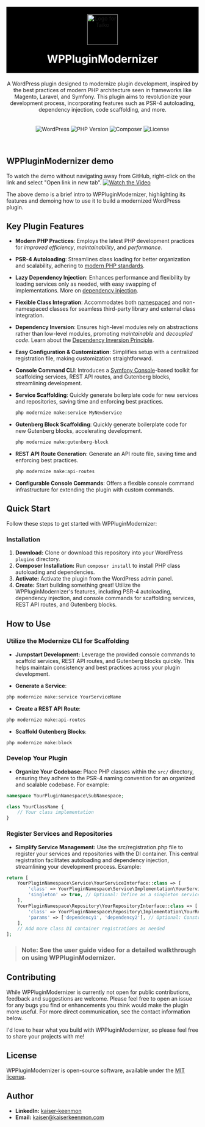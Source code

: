 

<p align="center" style="background-color:black; padding:20px; margin-bottom:0;">
  <img src="https://raw.githubusercontent.com/kaiserkeenmon/WPPluginModernizer/master/wppm-logo.png" width="80" alt="Logo for Taiko" />
</p>

<h1 align="center" style="background-color:black; color: white; padding-bottom: 20px; margin-top:0;">
  WPPluginModernizer
</h1>

<div align="center">
A WordPress plugin designed to modernize plugin development, inspired by the best practices of modern PHP 
architecture seen in frameworks like Magento, Laravel, and Symfony. This plugin aims to revolutionize your development 
process, incorporating features such as PSR-4 autoloading, dependency injection, code scaffolding, and more.
</div>

<div align="center" style="padding: 20px 0;">


![WordPress](https://img.shields.io/badge/WordPress-%3E%3D5.8-blue.svg)
![PHP Version](https://img.shields.io/badge/PHP-%3E%3D8.1-777BB4.svg)
![Composer](https://img.shields.io/badge/Composer-Enabled-885630.svg)
![License](https://img.shields.io/badge/license-MIT-green.svg)
</div>

## WPPluginModernizer  demo

To watch the demo without navigating away from GitHub, right-click on the link and select "Open link in new tab". 
[![Watch the Video](https://raw.githubusercontent.com/kaiserkeenmon/WPPluginModernizer/master/thumb.png)](https://youtu.be/gdDSBzfBm50?si=ak1Uheubbe4oMeQj "WPPluginModernizer Intro")

The above demo is a brief intro to WPPluginModernizer, highlighting its features and demoing how to 
use it to build a modernized WordPress plugin.

## Key Plugin Features

- **Modern PHP Practices**: Employs the latest PHP development practices for *improved efficiency*, *maintainability*, and *performance*.
- **PSR-4 Autoloading**: Streamlines class loading for better organization and scalability, adhering to [modern PHP standards](https://www.php-fig.org/psr/psr-4/).
- **Lazy Dependency Injection**: Enhances performance and flexibility by loading services only as needed, with easy swapping of implementations. More on [dependency injection](https://en.wikipedia.org/wiki/Dependency_injection).
- **Flexible Class Integration**: Accommodates both [namespaced](https://www.php.net/manual/en/language.namespaces.rationale.php) and non-namespaced classes for seamless third-party library and external class integration.
- **Dependency Inversion**: Ensures high-level modules rely on abstractions rather than low-level modules, promoting *maintainable* and *decoupled code*. Learn about the [Dependency Inversion Principle](https://en.wikipedia.org/wiki/Dependency_inversion_principle).
- **Easy Configuration & Customization**: Simplifies setup with a centralized registration file, making customization straightforward.
- **Console Command CLI**: Introduces a [Symfony Console](https://symfony.com/doc/current/components/console.html)-based toolkit for scaffolding services, REST API routes, and Gutenberg blocks, streamlining development.
    
- **Service Scaffolding**: Quickly generate boilerplate code for new services and repositories, saving time and enforcing best practices.  
    ```php
    php modernize make:service MyNewService
    ```
- **Gutenberg Block Scaffolding**: Quickly generate boilerplate code for new Gutenberg blocks, accelerating development.
    ```php
    php modernize make:gutenberg-block
    ```
- **REST API Route Generation**: Generate an API route file, saving time and enforcing best practices.
    ```php
    php modernize make:api-routes
    ```
- **Configurable Console Commands**: Offers a flexible console command infrastructure for extending the plugin with custom commands.


## Quick Start

Follow these steps to get started with WPPluginModernizer:

### Installation

1. **Download:** Clone or download this repository into your WordPress `plugins` directory.
3. **Composer Installation:** Run `composer install` to install PHP class autoloading and dependencies.
4. **Activate:** Activate the plugin from the WordPress admin panel.
5. **Create:** Start building something great! Utilize the WPPluginModernizer's features, including PSR-4 autoloading, dependency injection, and console commands for scaffolding services, REST API routes, and Gutenberg blocks.

## How to Use

### Utilize the Modernize CLI for Scaffolding
- **Jumpstart Development:** Leverage the provided console commands to scaffold services, REST API routes, and Gutenberg blocks quickly. This helps maintain consistency and best practices across your plugin development.

- **Generate a Service**:
```bash
php modernize make:service YourServiceName
```

- **Create a REST API Route**:
```bash
php modernize make:api-routes
```

- **Scaffold Gutenberg Blocks**:
```bash
php modernize make:block
```

### Develop Your Plugin
- **Organize Your Codebase:** Place PHP classes within the `src/` directory, ensuring they adhere to the PSR-4 naming convention for an organized and scalable codebase. For example:

```php
namespace YourPluginNamespace\SubNamespace;

class YourClassName {
    // Your class implementation
}
```

### Register Services and Repositories
- **Simplify Service Management:** Use the src/registration.php file to register your services and repositories with the DI container. This central registration facilitates autoloading and dependency injection, streamlining your development process. Example:

```php
return [
    YourPluginNamespace\Service\YourServiceInterface::class => [
        'class' => YourPluginNamespace\Service\Implementation\YourService::class,
        'singleton' => true, // Optional: Define as a singleton service
    ],
    YourPluginNamespace\Repository\YourRepositoryInterface::class => [
        'class' => YourPluginNamespace\Repository\Implementation\YourRepository::class,
        'params' => ['dependency1', 'dependency2'], // Optional: Constructor parameters
    ],
    // Add more class DI container registrations as needed
];
```

> ### Note: See the user guide video for a detailed walkthrough on using WPPluginModernizer.

## Contributing

While WPPluginModernizer is currently not open for public contributions, feedback and suggestions are welcome. Please feel 
free to open an issue for any bugs you find or enhancements you think would make the plugin more useful. 
For more direct communication, see the contact information below.

I'd love to hear what you build with WPPluginModernizer, so please feel free to share your projects with me!

## License

WPPluginModernizer is open-source software, available under the [MIT license](LICENSE).

## Author

- **LinkedIn:** [kaiser-keenmon](https://linkedin.com/in/kaiser-keenmon)
- **Email:** [kaiser@kaiserkeenmon.com](mailto:kaiser@kaiserkeenmon.com)

